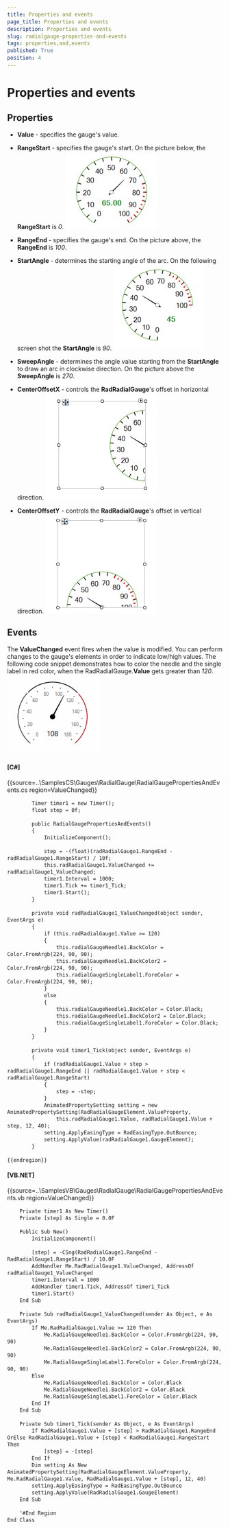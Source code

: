 ```yaml
---
title: Properties and events
page_title: Properties and events
description: Properties and events
slug: radialgauge-properties-and-events
tags: properties,and,events
published: True
position: 4
---
```


# Properties and events



## Properties

* __Value__ - specifies the gauge's value.
            

* __RangeStart__ - specifies the gauge's start. On the picture below, the __RangeStart__
              is *0*.
            ![radialgauge-properties-and-events 001](images/radialgauge-properties-and-events001.png)

* __RangeEnd__ - specifies the gauge's end. On the picture above, the __RangeEnd__
              is *100*.
            

* __StartAngle__ - determines the starting angle of the arc. On the following screen shot the
              __StartAngle__ is *90*.
            ![radialgauge-properties-and-events 002](images/radialgauge-properties-and-events002.png)

* __SweepAngle__ - determines the angle value starting from the __StartAngle__ to
              draw an arc in clockwise direction. On the picture above the  __SweepAngle__ is *270*.
            

* __CenterOffsetX__ - controls the __RadRadialGauge__'s offset in horizontal direction.
            ![radialgauge-properties-and-events 003](images/radialgauge-properties-and-events003.png)

* __CenterOffsetY__ - controls the __RadRadialGauge__'s offset in vertical direction.
            ![radialgauge-properties-and-events 004](images/radialgauge-properties-and-events004.png)

## Events

The __ValueChanged__ event fires when the value is modified. You can perform changes to the gauge's elements
         in order to indicate low/high values. The following code snippet demonstrates how to color the needle and the single label in red color,
         when the RadRadialGauge.__Value__ gets greater than *120*.
        ![radialgauge-properties-and-events 005](images/radialgauge-properties-and-events005.gif)

#### __[C#]__

{{source=..\SamplesCS\Gauges\RadialGauge\RadialGaugePropertiesAndEvents.cs region=ValueChanged}}
	        
	        Timer timer1 = new Timer();
	        float step = 0f; 
	        
	        public RadialGaugePropertiesAndEvents()
	        {
	            InitializeComponent();
	            
	            step = -(float)(radRadialGauge1.RangeEnd - radRadialGauge1.RangeStart) / 10f;
	            this.radRadialGauge1.ValueChanged += radRadialGauge1_ValueChanged;
	            timer1.Interval = 1000;
	            timer1.Tick += timer1_Tick;
	            timer1.Start();
	        }
	        
	        private void radRadialGauge1_ValueChanged(object sender, EventArgs e)
	        {
	            if (this.radRadialGauge1.Value >= 120)
	            {
	                this.radialGaugeNeedle1.BackColor = Color.FromArgb(224, 90, 90);
	                this.radialGaugeNeedle1.BackColor2 = Color.FromArgb(224, 90, 90);
	                this.radialGaugeSingleLabel1.ForeColor = Color.FromArgb(224, 90, 90);
	            }
	            else
	            {
	                this.radialGaugeNeedle1.BackColor = Color.Black;
	                this.radialGaugeNeedle1.BackColor2 = Color.Black;
	                this.radialGaugeSingleLabel1.ForeColor = Color.Black;
	            }
	        }
	        
	        private void timer1_Tick(object sender, EventArgs e)
	        {
	            if (radRadialGauge1.Value + step > radRadialGauge1.RangeEnd || radRadialGauge1.Value + step < radRadialGauge1.RangeStart)
	            {
	                step = -step;
	            }
	            AnimatedPropertySetting setting = new AnimatedPropertySetting(RadRadialGaugeElement.ValueProperty,
	                this.radRadialGauge1.Value, radRadialGauge1.Value + step, 12, 40);
	            setting.ApplyEasingType = RadEasingType.OutBounce;
	            setting.ApplyValue(radRadialGauge1.GaugeElement);
	        }
	    
	{{endregion}}



#### __[VB.NET]__

{{source=..\SamplesVB\Gauges\RadialGauge\RadialGaugePropertiesAndEvents.vb region=ValueChanged}}
	
	    Private timer1 As New Timer()
	    Private [step] As Single = 0.0F
	
	    Public Sub New()
	        InitializeComponent()
	
	        [step] = -CSng(RadRadialGauge1.RangeEnd - RadRadialGauge1.RangeStart) / 10.0F
	        AddHandler Me.RadRadialGauge1.ValueChanged, AddressOf radRadialGauge1_ValueChanged
	        timer1.Interval = 1000
	        AddHandler timer1.Tick, AddressOf timer1_Tick
	        timer1.Start()
	    End Sub
	
	    Private Sub radRadialGauge1_ValueChanged(sender As Object, e As EventArgs)
	        If Me.RadRadialGauge1.Value >= 120 Then
	            Me.RadialGaugeNeedle1.BackColor = Color.FromArgb(224, 90, 90)
	            Me.RadialGaugeNeedle1.BackColor2 = Color.FromArgb(224, 90, 90)
	            Me.RadialGaugeSingleLabel1.ForeColor = Color.FromArgb(224, 90, 90)
	        Else
	            Me.RadialGaugeNeedle1.BackColor = Color.Black
	            Me.RadialGaugeNeedle1.BackColor2 = Color.Black
	            Me.RadialGaugeSingleLabel1.ForeColor = Color.Black
	        End If
	    End Sub
	
	    Private Sub timer1_Tick(sender As Object, e As EventArgs)
	        If RadRadialGauge1.Value + [step] > RadRadialGauge1.RangeEnd OrElse RadRadialGauge1.Value + [step] < RadRadialGauge1.RangeStart Then
	            [step] = -[step]
	        End If
	        Dim setting As New AnimatedPropertySetting(RadRadialGaugeElement.ValueProperty, Me.RadRadialGauge1.Value, RadRadialGauge1.Value + [step], 12, 40)
	        setting.ApplyEasingType = RadEasingType.OutBounce
	        setting.ApplyValue(RadRadialGauge1.GaugeElement)
	    End Sub
	
	    '#End Region
	End Class


